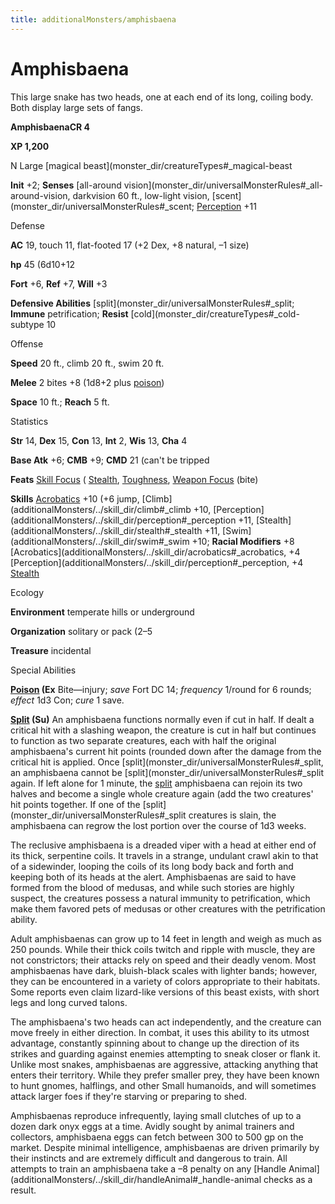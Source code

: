 ```yaml
---
title: additionalMonsters/amphisbaena
---
```

# Amphisbaena

This large snake has two heads, one at each end of its long, coiling body. Both display large sets of fangs.

**AmphisbaenaCR 4**

**XP 1,200**

N Large [magical beast](monster_dir/creatureTypes#_magical-beast

**Init** +2; **Senses** [all-around vision](monster_dir/universalMonsterRules#_all-around-vision, darkvision 60 ft., low-light vision, [scent](monster_dir/universalMonsterRules#_scent; [Perception](additionalMonsters/../skill_dir/perception#_perception) +11

Defense

**AC** 19, touch 11, flat-footed 17 (+2 Dex, +8 natural, –1 size)

**hp** 45 (6d10+12

**Fort** +6, **Ref** +7, **Will** +3

**Defensive Abilities** [split](monster_dir/universalMonsterRules#_split; **Immune** petrification; **Resist** [cold](monster_dir/creatureTypes#_cold-subtype 10

Offense

**Speed** 20 ft., climb 20 ft., swim 20 ft.

**Melee** 2 bites +8 (1d8+2 plus [poison](monster_dir/universalMonsterRules#_poison-(ex-or-su)))

**Space** 10 ft.; **Reach** 5 ft.

Statistics

**Str** 14, **Dex** 15, **Con** 13, **Int** 2, **Wis** 13, **Cha** 4

**Base Atk** +6; **CMB** +9; **CMD** 21 (can't be tripped

**Feats** [Skill Focus](additionalMonsters/../feats#_skill-focus) ( [Stealth](additionalMonsters/../skill_dir/stealth#_stealth), [Toughness](additionalMonsters/../feats#_toughness), [Weapon Focus](additionalMonsters/../feats#_weapon-focus) (bite)

**Skills** [Acrobatics](additionalMonsters/../skill_dir/acrobatics#_acrobatics) +10 (+6 jump, [Climb](additionalMonsters/../skill_dir/climb#_climb +10, [Perception](additionalMonsters/../skill_dir/perception#_perception +11, [Stealth](additionalMonsters/../skill_dir/stealth#_stealth +11, [Swim](additionalMonsters/../skill_dir/swim#_swim +10; **Racial Modifiers** +8 [Acrobatics](additionalMonsters/../skill_dir/acrobatics#_acrobatics, +4 [Perception](additionalMonsters/../skill_dir/perception#_perception, +4 [Stealth](additionalMonsters/../skill_dir/stealth#_stealth)

Ecology

**Environment** temperate hills or underground

**Organization** solitary or pack (2–5

**Treasure** incidental

Special Abilities

**[Poison](monster_dir/universalMonsterRules#_poison-(ex-or-su)) (Ex** Bite—injury; _save_ Fort DC 14; _frequency_ 1/round for 6 rounds; _effect_ 1d3 Con; _cure_ 1 save.

**[Split](monster_dir/universalMonsterRules#_split) (Su)** An amphisbaena functions normally even if cut in half. If dealt a critical hit with a slashing weapon, the creature is cut in half but continues to function as two separate creatures, each with half the original amphisbaena's current hit points (rounded down after the damage from the critical hit is applied. Once [split](monster_dir/universalMonsterRules#_split, an amphisbaena cannot be [split](monster_dir/universalMonsterRules#_split again. If left alone for 1 minute, the [split](monster_dir/universalMonsterRules#_split) amphisbaena can rejoin its two halves and become a single whole creature again (add the two creatures' hit points together. If one of the [split](monster_dir/universalMonsterRules#_split creatures is slain, the amphisbaena can regrow the lost portion over the course of 1d3 weeks.

The reclusive amphisbaena is a dreaded viper with a head at either end of its thick, serpentine coils. It travels in a strange, undulant crawl akin to that of a sidewinder, looping the coils of its long body back and forth and keeping both of its heads at the alert. Amphisbaenas are said to have formed from the blood of medusas, and while such stories are highly suspect, the creatures possess a natural immunity to petrification, which make them favored pets of medusas or other creatures with the petrification ability.

Adult amphisbaenas can grow up to 14 feet in length and weigh as much as 250 pounds. While their thick coils twitch and ripple with muscle, they are not constrictors; their attacks rely on speed and their deadly venom. Most amphisbaenas have dark, bluish-black scales with lighter bands; however, they can be encountered in a variety of colors appropriate to their habitats. Some reports even claim lizard-like versions of this beast exists, with short legs and long curved talons.

The amphisbaena's two heads can act independently, and the creature can move freely in either direction. In combat, it uses this ability to its utmost advantage, constantly spinning about to change up the direction of its strikes and guarding against enemies attempting to sneak closer or flank it. Unlike most snakes, amphisbaenas are aggressive, attacking anything that enters their territory. While they prefer smaller prey, they have been known to hunt gnomes, halflings, and other Small humanoids, and will sometimes attack larger foes if they're starving or preparing to shed.

Amphisbaenas reproduce infrequently, laying small clutches of up to a dozen dark onyx eggs at a time. Avidly sought by animal trainers and collectors, amphisbaena eggs can fetch between 300 to 500 gp on the market. Despite minimal intelligence, amphisbaenas are driven primarily by their instincts and are extremely difficult and dangerous to train. All attempts to train an amphisbaena take a –8 penalty on any [Handle Animal](additionalMonsters/../skill_dir/handleAnimal#_handle-animal checks as a result.

